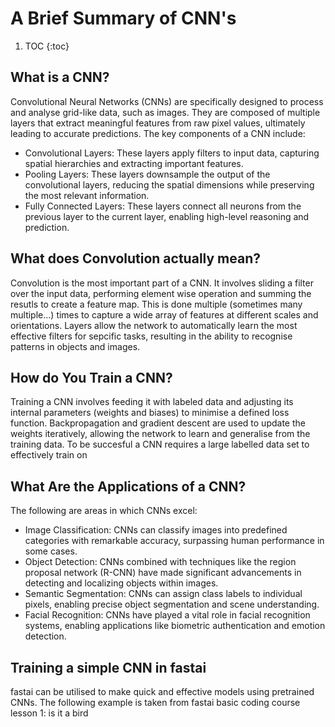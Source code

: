# A Brief Summary of CNN's
1. TOC
{:toc}
## What is a CNN?
Convolutional Neural Networks (CNNs) are specifically designed to process and analyse grid-like data, such as images. They are composed of multiple layers that extract meaningful features from raw pixel values, ultimately leading to accurate predictions. The key components of a CNN include:
- Convolutional Layers: These layers apply filters to input data, capturing spatial hierarchies and extracting important features.
- Pooling Layers: These layers downsample the output of the convolutional layers, reducing the spatial dimensions while preserving the most relevant information.
- Fully Connected Layers: These layers connect all neurons from the previous layer to the current layer, enabling high-level reasoning and prediction.

## What does Convolution actually mean?
Convolution is the most important part of a CNN. It involves sliding a filter over the input data, performing element wise operation and summing the resutls to create a feature map. This is done multiple (sometimes many multiple...) times to capture a wide array of features at different scales and orientations. Layers allow the network to automatically learn the most effective filters for sepcific tasks, resulting in the ability to recognise patterns in objects and images.

## How do You Train a CNN?
Training a CNN involves feeding it with labeled data and adjusting its internal parameters (weights and biases) to minimise a defined loss function. Backpropagation and gradient descent are used to update the weights iteratively, allowing the network to learn and generalise from the training data. To be succesful a CNN requires a large labelled data set to effectively train on

## What Are the Applications of a CNN?
The following are areas in which CNNs excel:
- Image Classification: CNNs can classify images into predefined categories with remarkable accuracy, surpassing human performance in some cases.
- Object Detection: CNNs combined with techniques like the region proposal network (R-CNN) have made significant advancements in detecting and localizing objects within images.
- Semantic Segmentation: CNNs can assign class labels to individual pixels, enabling precise object segmentation and scene understanding.
- Facial Recognition: CNNs have played a vital role in facial recognition systems, enabling applications like biometric authentication and emotion detection.

## Training a simple CNN in fastai
fastai can be utilised to make quick and effective models using pretrained CNNs. The following example is taken from fastai basic coding course lesson 1: is it a bird

```


```
